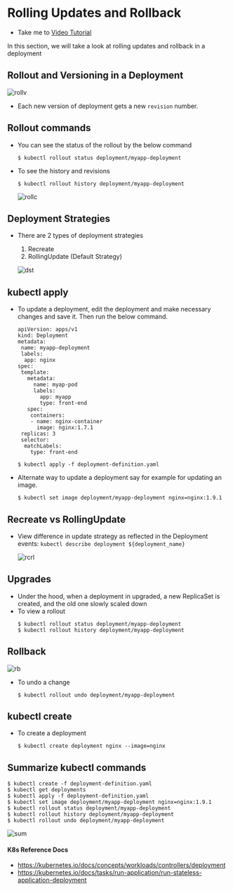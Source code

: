 # Rolling Updates and Rollback
  - Take me to [Video Tutorial](https://kodekloud.com/topic/rolling-updates-and-rollbacks/)
  
In this section, we will take a look at rolling updates and rollback in a deployment

## Rollout and Versioning in a Deployment

  ![rollv](../../images/rollv.PNG)
- Each new version of deployment gets a new `revision` number.
  
## Rollout commands
- You can see the status of the rollout by the below command
  ```
  $ kubectl rollout status deployment/myapp-deployment
  ```
- To see the history and revisions
  ```
  $ kubectl rollout history deployment/myapp-deployment
  ```
 
  ![rollc](../../images/rollc.PNG)
  
## Deployment Strategies
- There are 2 types of deployment strategies
  1. Recreate
  2. RollingUpdate (Default Strategy)
  
  ![dst](../../images/dst.PNG)
  
## kubectl apply
- To update a deployment, edit the deployment and make necessary changes and save it. Then run the below command.
  ```
  apiVersion: apps/v1
  kind: Deployment
  metadata:
   name: myapp-deployment
   labels:
    app: nginx
  spec:
   template:
     metadata:
       name: myap-pod
       labels:
         app: myapp
         type: front-end
     spec:
      containers:
      - name: nginx-container
        image: nginx:1.7.1
   replicas: 3
   selector:
    matchLabels:
      type: front-end       
  ```
  ```
  $ kubectl apply -f deployment-definition.yaml
  ```
- Alternate way to update a deployment say for example for updating an image.
  ```
  $ kubectl set image deployment/myapp-deployment nginx=nginx:1.9.1
  ```
  
## Recreate vs RollingUpdate
- View difference in update strategy as reflected in the Deployment events: `kubectl describe deployment ${deployment_name}`
  
  ![rcrl](../../images/rcrl.PNG)
  
## Upgrades
- Under the hood, when a deployment in upgraded, a new ReplicaSet is created, and the old one slowly scaled down
- To view a rollout
  ```
  $ kubectl rollout status deployment/myapp-deployment
  $ kubectl rollout history deployment/myapp-deployment
  ```
## Rollback
  
  ![rb](../../images/rb.PNG)
  
- To undo a change
  ```
  $ kubectl rollout undo deployment/myapp-deployment
  ```
  
## kubectl create
- To create a deployment
  ```
  $ kubectl create deployment nginx --image=nginx
  ```
## Summarize kubectl commands
```
$ kubectl create -f deployment-definition.yaml
$ kubectl get deployments
$ kubectl apply -f deployment-definition.yaml
$ kubectl set image deployment/myapp-deployment nginx=nginx:1.9.1
$ kubectl rollout status deployment/myapp-deployment
$ kubectl rollout history deployment/myapp-deployment
$ kubectl rollout undo deployment/myapp-deployment
```

![sum](../../images/sum.PNG)
 
#### K8s Reference Docs
- https://kubernetes.io/docs/concepts/workloads/controllers/deployment
- https://kubernetes.io/docs/tasks/run-application/run-stateless-application-deployment
